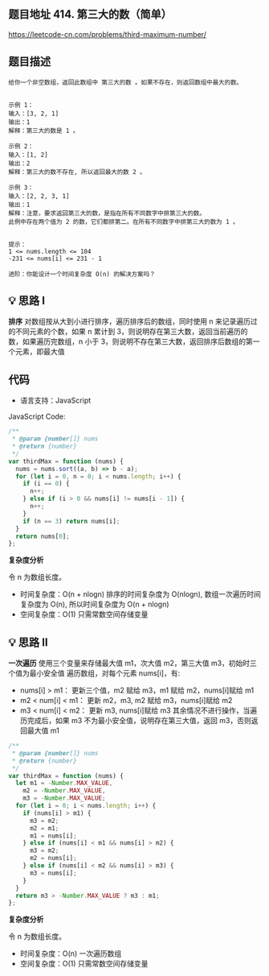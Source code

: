 ## 题目地址 414. 第三大的数（简单）

https://leetcode-cn.com/problems/third-maximum-number/

## 题目描述

```
给你一个非空数组，返回此数组中 第三大的数 。如果不存在，则返回数组中最大的数。


示例 1：
输入：[3, 2, 1]
输出：1
解释：第三大的数是 1 。

示例 2：
输入：[1, 2]
输出：2
解释：第三大的数不存在, 所以返回最大的数 2 。

示例 3：
输入：[2, 2, 3, 1]
输出：1
解释：注意，要求返回第三大的数，是指在所有不同数字中排第三大的数。
此例中存在两个值为 2 的数，它们都排第二。在所有不同数字中排第三大的数为 1 。


提示：
1 <= nums.length <= 104
-231 <= nums[i] <= 231 - 1

进阶：你能设计一个时间复杂度 O(n) 的解决方案吗？
```

## 💡 思路 Ⅰ

**排序**
对数组按从大到小进行排序，遍历排序后的数组，同时使用 n 来记录遍历过的不同元素的个数，如果 n 累计到 3，则说明存在第三大数，返回当前遍历的数，如果遍历完数组，n 小于 3，则说明不存在第三大数，返回排序后数组的第一个元素，即最大值

## 代码

- 语言支持：JavaScript

JavaScript Code:

```javascript
/**
 * @param {number[]} nums
 * @return {number}
 */
var thirdMax = function (nums) {
  nums = nums.sort((a, b) => b - a);
  for (let i = 0, n = 0; i < nums.length; i++) {
    if (i == 0) {
      n++;
    } else if (i > 0 && nums[i] != nums[i - 1]) {
      n++;
    }
    if (n == 3) return nums[i];
  }
  return nums[0];
};
```

**复杂度分析**

令 n 为数组长度。

- 时间复杂度：O(n + nlogn) 排序的时间复杂度为 O(nlogn), 数组一次遍历时间复杂度为 O(n), 所以时间复杂度为 O(n + nlogn)
- 空间复杂度：O(1) 只需常数空间存储变量

## 💡 思路 Ⅱ

**一次遍历**
使用三个变量来存储最大值 m1，次大值 m2，第三大值 m3，初始时三个值为最小安全值
遍历数组，对每个元素 nums[i]，有:

- nums[i] > m1： 更新三个值，m2 赋给 m3，m1 赋给 m2，nums[i]赋给 m1
- m2 < num[i] < m1： 更新 m2，m3, m2 赋给 m3，nums[i]赋给 m2
- m3 < num[i] < m2： 更新 m3, nums[i]赋给 m3
  其余情况不进行操作，当遍历完成后，如果 m3 不为最小安全值，说明存在第三大值，返回 m3，否则返回最大值 m1

```javascript
/**
 * @param {number[]} nums
 * @return {number}
 */
var thirdMax = function (nums) {
  let m1 = -Number.MAX_VALUE,
    m2 = -Number.MAX_VALUE,
    m3 = -Number.MAX_VALUE;
  for (let i = 0; i < nums.length; i++) {
    if (nums[i] > m1) {
      m3 = m2;
      m2 = m1;
      m1 = nums[i];
    } else if (nums[i] < m1 && nums[i] > m2) {
      m3 = m2;
      m2 = nums[i];
    } else if (nums[i] < m2 && nums[i] > m3) {
      m3 = nums[i];
    }
  }
  return m3 > -Number.MAX_VALUE ? m3 : m1;
};
```

**复杂度分析**

令 n 为数组长度。

- 时间复杂度：O(n) 一次遍历数组
- 空间复杂度：O(1) 只需常数空间存储变量
